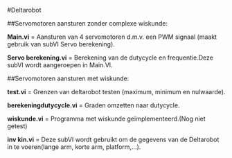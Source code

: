 #Deltarobot

##Servomotoren aansturen zonder complexe wiskunde: 

**Main.vi** = Aansturen van 4 servomotoren d.m.v. een PWM signaal (maakt gebruik van subVI Servo berekening). 

**Servo berekening.vi** = Berekening van de dutycycle en frequentie.Deze subVI wordt aangeroepen in Main.VI.


##Servomotoren aansturen met wiskunde: 

**test.vi** = Grenzen van deltarobot testen (maximum, minimum en nulwaarde).

**berekeningdutycycle.vi** = Graden omzetten naar dutycycle. 

**wiskunde.vi** = Programma met wiskunde geïmplementeerd.(Nog niet getest)

**inv kin.vi** = Deze subVI wordt gebruikt om de gegevens van de Deltarobot in te voeren(lange arm, korte arm, platform,...).
